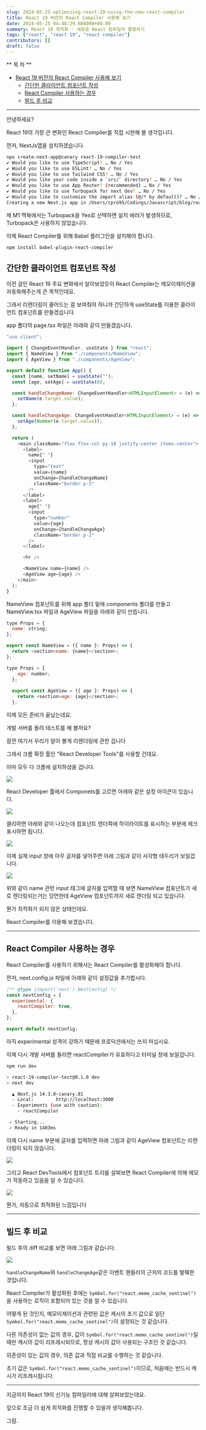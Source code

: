 ```yaml
---
slug: 2024-05-25-optimizing-react-19-using-the-new-react-compiler
title: React 19 버전의 React Compiler 사용해 보기
date: 2024-05-25 04:48:29.806000+00:00
summary: React 19 최적화 - 새로운 React 컴파일러 활용하기
tags: ["react", "react 19", "react compiler"]
contributors: []
draft: false
---
```


** 목 차 **

- [React 19 버전의 React Compiler 사용해 보기](#react-19-버전의-react-compiler-사용해-보기)
  - [간단한 클라이언트 컴포넌트 작성](#간단한-클라이언트-컴포넌트-작성)
  - [React Compiler 사용하는 경우](#react-compiler-사용하는-경우)
  - [빌드 후 비교](#빌드-후-비교)

---

안녕하세요?

React 19의 가장 큰 변화인 React Compiler를 직접 시현해 볼 생각입니다.

먼저, NextJs앱을 설치하겠습니다.

```sh
npx create-next-app@canary react-19-compiler-test
✔ Would you like to use TypeScript? … No / Yes
✔ Would you like to use ESLint? … No / Yes
✔ Would you like to use Tailwind CSS? … No / Yes
✔ Would you like your code inside a `src/` directory? … No / Yes
✔ Would you like to use App Router? (recommended) … No / Yes
✔ Would you like to use Turbopack for next dev? … No / Yes
✔ Would you like to customize the import alias (@/* by default)? … No / Yes
Creating a new Next.js app in /Users/cpro95/Codings/Javascript/blog/react-19-compiler-test.
```

제 M1 맥북에서는 Turbopack을 Yes로 선택하면 설치 에러가 발생하므로, Turbopack은 사용하지 않았습니다.

이제 React Compiler를 위해 Babel 플러그인을 설치해야 합니다.

```sh
npm install babel-plugin-react-compiler
```


## 간단한 클라이언트 컴포넌트 작성

이전 글인 React 19 주요 변화에서 알아보았듯이 React Compiler는 메모이제이션을 자동화해주는게 큰 목적인데요.

그래서 리렌더링이 줄어드는 걸 보여줘야 하니까 간단하게 useState를 이용한 클라이언트 컴포넌트를 만들겠습니다.

app 폴더의 page.tsx 파일은 아래와 같이 만들겠습니다.

```js
"use client";

import { ChangeEventHandler, useState } from "react";
import { NameView } from "./components/NameView";
import { AgeView } from "./components/AgeView";

export default function App() {
  const [name, setName] = useState("");
  const [age, setAge] = useState(0);

  const handleChangeName: ChangeEventHandler<HTMLInputElement> = (e) => {
    setName(e.target.value);
  };

  const handleChangeAge: ChangeEventHandler<HTMLInputElement> = (e) => {
    setAge(Number(e.target.value));
  };

  return (
    <main className="flex flex-col py-10 justify-center items-center">
      <label>
        name{" "}
        <input
          type="text"
          value={name}
          onChange={handleChangeName}
          className="border p-2"
        />
      </label>
      <label>
        age{" "}
        <input
          type="number"
          value={age}
          onChange={handleChangeAge}
          className="border p-2"
        />
      </label>

      <hr />

      <NameView name={name} />
      <AgeView age={age} />
    </main>
  );
}
```

NameView 컴포넌트를 위해 app 폴더 밑에 components 폴더를 만들고 NameView.tsx 파일과 AgeView 파일을 아래와 같이 만듭니다.

```js
type Props = {
  name: string;
};

export const NameView = ({ name }: Props) => {
  return <section>name: {name}</section>;
};
```

```js
type Props = {
    age: number;
  };
  
  export const AgeView = ({ age }: Props) => {
    return <section>age: {age}</section>;
  };
```

이제 모든 준비가 끝났는데요.

개발 서버를 돌려 테스트를 해 볼까요?

잠깐 여기서 우리가 알아 볼게 리렌더링에 관한 겁니다

그래서 크롬 확장 툴인 "React Developer Tools"를 사용할 건데요.

아마 모두 다 크롬에 설치하셨을 겁니다.

![](https://blogger.googleusercontent.com/img/a/AVvXsEjPozosISvaWwUeGRfnArmp81XTSQjoeZV8vqR5v3BqF0B4BnWSeL3DlH7hej0FQf41zocjXD08yHIqZNszOt3N2o6IPBOUwyIr1sH3dRuEYA8FmOiTJyl4KbJ2uJK7Q9rlMxehqA76yGvG5ePeYzsyGFph6-reyaiEdltbVqVxFgSmPfFMMYVZuaPQPQw)

React Developer 툴에서 Componets를 고르면 아래와 같은 설정 아이콘이 있습니다.

![](https://blogger.googleusercontent.com/img/a/AVvXsEi3661dessLMZgD62-0_3ISgbvfHOY7xa7b6IkpfBpuJoTsjy6itWOjMqPlqC46F3wLizr5tu1rZ_OevzxsKhYEEOEnZ0Wv79-I9alek7LQrkhbGpiAuSLfhZsB-tBTDBJw0fnIFde0PV67KayygFHH5kHHcV5KWtiXgpdJJs1eJMawjaBS5kBoVduqjmE)

클리하면 아래와 같이 나오는데 컴포넌트 렌더쪽에 하이라이트를 표시하는 부분에 체크표시하면 됩니다.

![](https://blogger.googleusercontent.com/img/a/AVvXsEgNTxhOwLGVcmBus_nYiENCT0PAC02P9rNCx02JXXYgBxWRkwFEe-Un-ktWy13IWNTg0pKN4oVACe8Z6_o6K7_J7FjgL_8xJ8LIj4nbEwLoUK-2sirhCt2yPQWpFy0NMsW4MwUGpMzVEaQY48EIRpq84ubtSVQsc3DUOMwfb6ndUyrQlYxROJPVmlMdcFo)

이제 실제 input 창에 아무 글자를 넣어주면 아래 그림과 같이 사각형 테두리가 보일겁니다.

![](https://blogger.googleusercontent.com/img/a/AVvXsEheJQCn_Z5HTzZOSZSS5r3GHF2Cp6jlcc00MM4OdHb8GRxar41kdgYyaIDLz1TZmB68VYUBWt8ryoUaovuwjEDVsMEI4jfJ-YfMPgKbyKAZ73goLdRAqR_1u0EvcftmzARaTT1njZUO_rbgDXShvAQlkQWeMWBNvouoR-_ApRym_AfqcUSERtCzrJyjsXc)

위와 같이 name 관련 input 태그에 글자를 입력할 때 보면 NameView 컴포넌트가 새로 렌더링되는거는 당연한데 AgeView 컴포넌트까지 새로 렌더링 되고 있습니다.

뭔가 최적화가 되지 않은 상태인데요.

React Compiler를 이용해 보겠습니다.

---

## React Compiler 사용하는 경우

React Compiler를 사용하기 위해서는 React Compiler를 활성화해야 합니다.

먼저, next.config.js 파일에 아래와 같이 설정값을 추가합시다.

```js
/** @type {import('next').NextConfig} */
const nextConfig = {
  experimental: {
    reactCompiler: true,
  },
};

export default nextConfig;
```

아직 experimental 성격이 강하기 때문에 프로덕션에서는 쓰지 마십시요.

이제 다시 개발 서버를 돌리면 reactCompiler가 유효하다고 터미널 창에 보일겁니다.

```sh
npm run dev

> react-19-compiler-test@0.1.0 dev
> next dev

  ▲ Next.js 14.3.0-canary.81
  - Local:        http://localhost:3000
  - Experiments (use with caution):
    · reactCompiler

 ✓ Starting...
 ✓ Ready in 1403ms
```

이제 다시 name 부분에 글자를 입력하면 아래 그림과 같이 AgeView 컴포넌트는 리렌더링이 되지 않습니다.

![](https://blogger.googleusercontent.com/img/a/AVvXsEhjCGEQTIzQ_YVkxv4-2Qy6dvb1l0OMp6rI37Si-khu5pQRyUeVp8yq7pbS_hgKnz12uU_Se9tjrCvcDkJPsMmxoLU_oj8NMoucj9QXWiJ5iLq1wbKd8d4h8RieQnBX7jP9JDFkLTM9chYDyexVIs7c9ogGgBd__pkAEGeQn82qDBDk-lBy_0cFBUew1wo)

그리고 React DevTools에서 컴포넌트 트리를 살펴보면 React Compiler에 의해 메모가 작동하고 있음을 알 수 있습니다.

![](https://blogger.googleusercontent.com/img/a/AVvXsEh-PcP4E8JMGau5R-EecSNJ2UxEnDJfM244NR5xnC0wi05nbkiBPtmCqnFQPRBCzSwCLOd5WinB3g0Pyd4SLVDYj-_UH8IsEPew0JPHTiabFTpiTM0dqTxROXe_TE4IgBP38PTE8kjqJKxPjSThov2E_XFdzm2RahXDYzN0CpM-ZlSxOx0VzFwMBiJntJY)

뭔가, 자동으로 최적화된 느낌입니다

---

## 빌드 후 비교

빌드 후의 diff 비교를 보면 아래 그림과 같습니다.

![](https://blogger.googleusercontent.com/img/a/AVvXsEjoRie4PyksZOBlKjaQnFSYpP5m7KM1ZnROsduABjW0uPPQstQBBQhko6EyBC-5AhRkKA5Aj2xkWPtzW2pJwNhIU9EAhF99Ee3qpqJ-3p5RRsLCXjYel19ze0R4UPEbzzywKpwAS7eNtu5MSmJaanSmRXDiqICehO1b2Lqf0DlZOin_lR9qy-27erb1mZ4)

`handleChangeName`와 `handleChangeAge`같은 이벤트 핸들러의 근처의 코드를 발췌한 것입니다.

React Compiler가 활성화된 후에는 `Symbol.for("react.memo_cache_sentinel")`을 사용하는 로직이 포함되어 있는 것을 알 수 있습니다.

어떻게 된 것인지, 메모이제이션과 관련된 값은 캐시의 초기 값으로 일단 `Symbol.for("react.memo_cache_sentinel")`이 설정되는 것 같습니다.

다른 의존성이 없는 값의 경우, 값이 `Symbol.for("react.memo_cache_sentinel")`일 때만 캐시의 값이 리프레시되므로, 항상 캐시의 값이 사용되는 구조인 것 같습니다.

의존성이 있는 값의 경우, 의존 값과 직접 비교를 수행하는 것 같습니다.

초기 값은 `Symbol.for("react.memo_cache_sentinel")`이므로, 처음에는 반드시 캐시가 리프레시됩니다.

---

지금까지 React 19의 신기능 컴파일러에 대해 살펴보았는데요.

앞으로 조금 더 쉽게 최적화를 진행할 수 있을까 생각해봅니다.

그럼.

